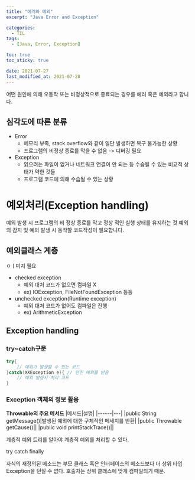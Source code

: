 ```yaml
---
title: "에러와 예외"
excerpt: "Java Error and Exception"

categories:
  - TIL
tags:
  - [Java, Error, Exception]

toc: true
toc_sticky: true

date: 2021-07-27
last_modified_at: 2021-07-28
---
```


어떤 원인에 의해 오동작 또는 비정상적으로 종료되는 경우를 에러 혹은 예외라고 합니다.

## 심각도에 따른 분류

- Error
  - 메모리 부족, stack overflow와 같이 일단 발생하면 복구 불가능한 상황
  - 프로그램의 비정상 종료를 막을 수 없음 -> 디버깅 필요
- Exception
  - 읽으려는 파일이 없거나 네트워크 연결이 안 되는 등 수습될 수 있는 비교적 상태가 약한 것들
  - 프로그램 코드에 의해 수습될 수 있는 상황

# 예외처리(Exception handling)

예외 발생 시 프로그램의 비 정상 종료를 막고 정상 적인 실행 상태를 유지하는 것
예외의 감지 및 예외 발생 시 동작할 코드작성이 필요합니다.

## 예외클래스 계층

ㅇㅣ미지 필요

- checked exception
  - 예외 대처 코드가 없으면 컴파일 X
  - ex) IOException, FileNotFoundException 등등
- unchecked exception(Runtime exception)
  - 예외 대처 코드가 없어도 컴파일은 진행
  - ex) ArithmeticException

## Exception handling

### try~catch구문

```java
try{
    // 예외가 발생할 수 있는 코드
}catch(XXException e){ // 던진 예외를 받음
    // 예외 발생시 처리 코드
}
```

### Exception 객체의 정보 활용

**Throwable의 주요 메서드**
|메서드|설명|
|------|---|
|public String getMessage()|발생된 예외에 대한 구체적인 메세지를 반환|
|public Throwable getCause()||
|public void printStackTrace()||

계층적 예외
트리를 알아야 계층적 예외를 처리할 수 있다.

try catch finally

자식의 재정의된 메소드는 부모 클래스 혹은 인터페이스의 메소드보다 더 상위 타입 Exception을 던질 수 없다. 호출자는 상위 클래스에 맞게 컴파일되기 때문.
